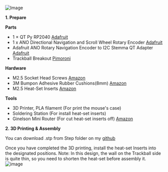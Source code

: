 ![Image](https://github.com/user-attachments/assets/c99a33c5-4c8d-4c06-9a3f-61f7584e50d6)

**1. Prepare**

**Parts**
- 1 × QT Py RP2040 [Adafruit](https://www.adafruit.com/product/4900)
- 1 x ANO Directional Navigation and Scroll Wheel Rotary Encoder [Adafruit](https://www.adafruit.com/product/5001)
- Adafruit ANO Rotary Navigation Encoder to I2C Stemma QT Adapter [Adafruit](https://www.adafruit.com/product/5740)
- Trackball Breakout [Pimoroni](https://shop.pimoroni.com/products/trackball-breakout?variant=27672765038675)

**Hardware**
- M2.5 Socket Head Screws [Amazon](https://geni.us/S0KvnqZ)
- 3M Bumpon Adhesive Rubber Cushions(8mm) [Amazon](https://www.amazon.co.jp/-/en/3M-Bumpon-Adhesive-Rubber-Cushions/dp/B00V5MQQIC/ref=sr_1_fkmr3_1?__mk_ja_JP=%E3%82%AB%E3%82%BF%E3%82%AB%E3%83%8A&crid=2QPRDAYAROAZ5&dib=eyJ2IjoiMSJ9.S3UGVLDoXMhmR3fm_h7kod5ZnHVsgZax7sXsWRPMaz19MzYfJKzJ0AzzPFWR_F7116YVshoMFda7HQPpi1X5_1HfbOeF3YuS8I8OC-xERzyu63efnA9qKrhQjOUah-0k.W2v3crykf5a5g-5oHiKS4X7neL4kGQ5ZKhzLRTb2-gY&dib_tag=se&keywords=mini%2Btype%2Bcushion%2Brubber&qid=1734697173&sprefix=mini%2Btype%2Bcushion%2Brubber%2Caps%2C230&sr=8-1-fkmr3&th=1)
- M2.5 Heat-Set Inserts [Amazon](https://www.amazon.co.jp/-/en/uxcell-M2-5x3mm-Printing-Threaded-Embedded/dp/B0CTTCW2LJ/ref=sr_1_3?crid=WL63MQ9F6896&dib=eyJ2IjoiMSJ9.yIRjErq9LKG6445j7WOAZU2Wd2hwkZ3V7JvBc-SvDHP8rjFx2BVmzGS5tQm2KH69X1QRbLpA7BRu-tWf4kgSlwM0WYFxpn11b0IzlVRiIIM1Eg4-O7IhZSmY_rzED5wpW67EHBS-X0EyyXr7UJClAzB-S--3gq_GSp1GclQgH7rgWNSULpWm2jlnVLQMm5n8MmUQfi6YV-LxNF2SfmNtD7gEC19I4r3d82Os342kyLkI6UvWk65Hm36_GBRw_gM5sZsr52LyjQdNCUN1KHxrxVnwBEc_l76kTMJxofc8ZHZOgHuAfDql1ylqaa6oPVEgUw2g5ko3EDBk0fXBfy0Iz6q7U2CYzmv28SCHAjWn1FIfEER5TW2HzxN1vgkaPYFmwBf6pqnb_m7cgz3ChTVZskNeR4npcp1lPEL-xxR7if-I-UI8rfy5xYsXDqcIopFq.kJMWToPjywflplyHwV6ASU2FZT8cKqEVf5FhLAfx9lk&dib_tag=se&keywords=heat+m2.5&qid=1734698362&sprefix=heat+m2.5%2Caps%2C311&sr=8-3)

**Tools**
- 3D Printer, PLA filament (For print the mouse's case)
- Soldering Station (For install heat-set inserts)
- Ginelson Mini Router (For cut heat-set inserts off) [Amazon](https://www.amazon.co.jp/Ginelson-Shifting-Rechargeable-Lightweight-Polishing/dp/B08FC9762H/ref=sr_1_1_sspa?crid=17F7X4LP9QO91&dib=eyJ2IjoiMSJ9.P5g0SVMCjUbQgdIDasTuWbOdcyvVcRopgU-jTdbBkOAxRY-FqnmSFfMdAuydM913gTgobaYLZ8QCrhro3fSM6Q.Q1e9ozeo3L1gy3jksuLM5ULijbE39Xr0I-uojx3EWME&dib_tag=se&keywords=ginelson&qid=1734702661&sprefix=ginel%2Caps%2C252&sr=8-1-spons&sp_csd=d2lkZ2V0TmFtZT1zcF9hdGY&th=1)


**2. 3D Printing & Assembly**

You can download .stp from Step folder on my [github](https://github.com/khoifrvn/Left-hand-trackball-with-Adafruit-ANO-Encoder/tree/main/Step)

Once you have completed the 3D printing, install the heat-set Inserts into the designated positions.
Note: In this design, the wall on the Trackball side is quite thin, so you need to shorten the heat-set before assembly it.
![image](https://github.com/user-attachments/assets/818af5db-e2fd-4de1-bcf3-99919578f686)
